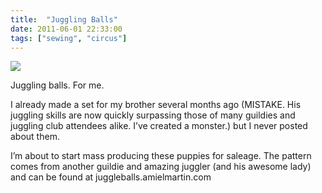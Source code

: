 ```yaml
---
title:  "Juggling Balls"
date: 2011-06-01 22:33:00
tags: ["sewing", "circus"]
---
```


<img src="/uploads/2011/06/juggle-balls.jpg">


Juggling balls. For me.

I already made a set for my brother several months ago (MISTAKE. His juggling skills are now quickly surpassing those of many guildies and juggling club attendees alike. I’ve created a monster.) but I never posted about them.

I’m about to start mass producing these puppies for saleage. The pattern comes from another guildie and amazing juggler (and his awesome lady) and can be found at juggleballs.amielmartin.com
